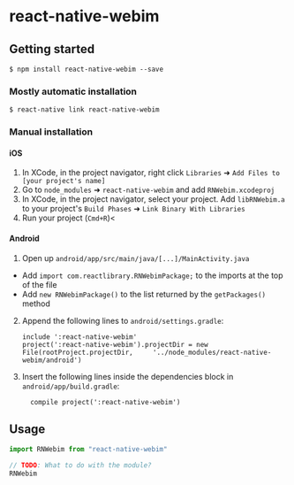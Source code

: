 # react-native-webim

## Getting started

`$ npm install react-native-webim --save`

### Mostly automatic installation

`$ react-native link react-native-webim`

### Manual installation

#### iOS

1. In XCode, in the project navigator, right click `Libraries` ➜ `Add Files to [your project's name]`
2. Go to `node_modules` ➜ `react-native-webim` and add `RNWebim.xcodeproj`
3. In XCode, in the project navigator, select your project. Add `libRNWebim.a` to your project's `Build Phases` ➜ `Link Binary With Libraries`
4. Run your project (`Cmd+R`)<

#### Android

1. Open up `android/app/src/main/java/[...]/MainActivity.java`

- Add `import com.reactlibrary.RNWebimPackage;` to the imports at the top of the file
- Add `new RNWebimPackage()` to the list returned by the `getPackages()` method

2. Append the following lines to `android/settings.gradle`:
   ```
   include ':react-native-webim'
   project(':react-native-webim').projectDir = new File(rootProject.projectDir, 	'../node_modules/react-native-webim/android')
   ```
3. Insert the following lines inside the dependencies block in `android/app/build.gradle`:
   ```
     compile project(':react-native-webim')
   ```

## Usage

```javascript
import RNWebim from "react-native-webim"

// TODO: What to do with the module?
RNWebim
```

